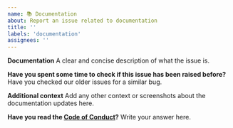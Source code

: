 ```yaml
---
name: 📚 Documentation
about: Report an issue related to documentation
title: ''
labels: 'documentation'
assignees: ''
---
```


**Documentation**
A clear and concise description of what the issue is.

**Have you spent some time to check if this issue has been raised before?**
Have you checked our older issues for a similar bug.

**Additional context**
Add any other context or screenshots about the documentation updates here.

**Have you read the [Code of Conduct](https://github.com/HITK-TECH-Community/Community-Website/blob/main/code_of_conduct.md)?**
Write your answer here.
